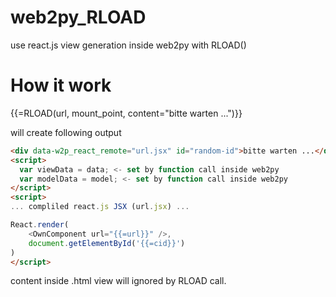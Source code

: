 # web2py_RLOAD
use react.js view generation inside web2py with RLOAD()

# How it work

{{=RLOAD(url, mount_point, content="bitte warten ...")}}

will create following output

```html
<div data-w2p_react_remote="url.jsx" id="random-id">bitte warten ...</div>
<script>
  var viewData = data; <- set by function call inside web2py
  var modelData = model; <- set by function call inside web2py
</script>
<script>
... compliled react.js JSX (url.jsx) ...

React.render(
	<OwnComponent url="{{=url}}" />,
	document.getElementById('{{=cid}}')
)
</script>
 ```

content inside .html view will ignored by RLOAD call.